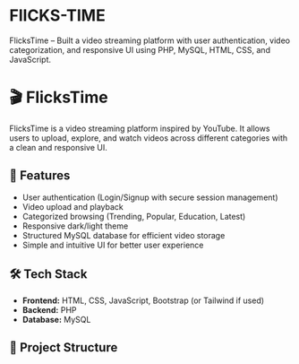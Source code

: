 # FlICKS-TIME
FlicksTime – Built a video streaming platform with user authentication, video categorization, and responsive UI using PHP, MySQL, HTML, CSS, and JavaScript.
# 🎬 FlicksTime

FlicksTime is a video streaming platform inspired by YouTube. It allows users to upload, explore, and watch videos across different categories with a clean and responsive UI.

## 🚀 Features
- User authentication (Login/Signup with secure session management)
- Video upload and playback
- Categorized browsing (Trending, Popular, Education, Latest)
- Responsive dark/light theme
- Structured MySQL database for efficient video storage
- Simple and intuitive UI for better user experience

## 🛠️ Tech Stack
- **Frontend:** HTML, CSS, JavaScript, Bootstrap (or Tailwind if used)
- **Backend:** PHP
- **Database:** MySQL

## 📂 Project Structure
